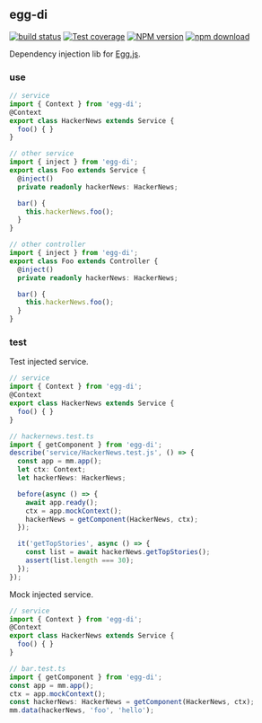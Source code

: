 ## egg-di

[![build status][travis-image]][travis-url]
[![Test coverage][coveralls-image]][coveralls-url]
[![NPM version][npm-image]][npm-url]
[![npm download][download-image]][download-url]

[npm-image]: http://img.shields.io/npm/v/egg-di.svg?style=flat-square
[npm-url]: http://npmjs.org/package/egg-di
[download-image]: https://img.shields.io/npm/dm/egg-di.svg?style=flat-square
[download-url]: https://npmjs.org/package/egg-di
[travis-image]: https://img.shields.io/travis/shepherdwind/egg-di.svg?style=flat-square
[travis-url]: https://travis-ci.org/shepherdwind/egg-di
[coveralls-image]: https://img.shields.io/coveralls/shepherdwind/egg-di.svg?style=flat-square
[coveralls-url]: https://coveralls.io/r/shepherdwind/egg-di?branch=master

Dependency injection lib for [Egg.js](https://eggjs.org/).

### use

```typescript
// service
import { Context } from 'egg-di';
@Context
export class HackerNews extends Service {
  foo() { }
}

// other service
import { inject } from 'egg-di';
export class Foo extends Service {
  @inject()
  private readonly hackerNews: HackerNews;

  bar() {
    this.hackerNews.foo();
  }
}

// other controller
import { inject } from 'egg-di';
export class Foo extends Controller {
  @inject()
  private readonly hackerNews: HackerNews;

  bar() {
    this.hackerNews.foo();
  }
}
```

### test

Test injected service.

```typescript
// service
import { Context } from 'egg-di';
@Context
export class HackerNews extends Service {
  foo() { }
}

// hackernews.test.ts
import { getComponent } from 'egg-di';
describe('service/HackerNews.test.js', () => {
  const app = mm.app();
  let ctx: Context;
  let hackerNews: HackerNews;

  before(async () => {
    await app.ready();
    ctx = app.mockContext();
    hackerNews = getComponent(HackerNews, ctx);
  });

  it('getTopStories', async () => {
    const list = await hackerNews.getTopStories();
    assert(list.length === 30);
  });
});
```

Mock injected service.

```typescript
// service
import { Context } from 'egg-di';
@Context
export class HackerNews extends Service {
  foo() { }
}

// bar.test.ts
import { getComponent } from 'egg-di';
const app = mm.app();
ctx = app.mockContext();
const hackerNews: HackerNews = getComponent(HackerNews, ctx);
mm.data(hackerNews, 'foo', 'hello');
```